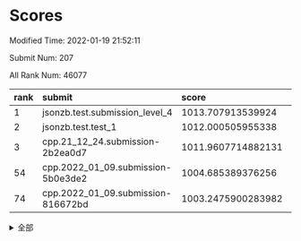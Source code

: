 # Scores

Modified Time: 2022-01-19 21:52:11

Submit Num: 207

All Rank Num: 46077

| rank |               submit               |       score        |       sigma        | pk_num |
| :--- | :--------------------------------- | :----------------- | :----------------- | :----- |
| 1    | jsonzb.test.submission_level_4     | 1013.707913539924  | 0.808840368682561  | 895    |
| 2    | jsonzb.test.test_1                 | 1012.000505955338  | 0.7775897095321116 | 748    |
| 3    | cpp.21_12_24.submission-2b2ea0d7   | 1011.9607714882131 | 0.7644325912768996 | 893    |
| 54   | cpp.2022_01_09.submission-5b0e3de2 | 1004.685389376256  | 0.713843181815876  | 885    |
| 74   | cpp.2022_01_09.submission-816672bd | 1003.2475900283982 | 0.7157132698496109 | 890    |


<details>
<summary>全部</summary>

| rank |                 submit                 |       score        |       sigma        | pk_num |
| :--- | :------------------------------------- | :----------------- | :----------------- | :----- |
| 1    | jsonzb.test.submission_level_4         | 1013.707913539924  | 0.808840368682561  | 895    |
| 2    | jsonzb.test.test_1                     | 1012.000505955338  | 0.7775897095321116 | 748    |
| 3    | cpp.21_12_24.submission-2b2ea0d7       | 1011.9607714882131 | 0.7644325912768996 | 893    |
| 4    | gobigger.level_3.submission_level_3_36 | 1011.5319042900751 | 0.7692942451765905 | 888    |
| 5    | gobigger.level_3.submission_level_3_33 | 1011.2217800016869 | 0.7455498153473097 | 897    |
| 6    | gobigger.level_3.submission_level_3_8  | 1010.9769216079756 | 0.7406952259178952 | 897    |
| 7    | gobigger.level_3.submission_level_3_37 | 1010.8879577373119 | 0.7443671800500203 | 893    |
| 8    | gobigger.level_3.submission_level_3_4  | 1010.7616460149957 | 0.7630401319870054 | 889    |
| 9    | gobigger.level_3.submission_level_3_43 | 1010.7147487338297 | 0.7585721351860967 | 889    |
| 10   | gobigger.level_3.submission_level_3_45 | 1010.4950185375898 | 0.7547659956180092 | 886    |
| 11   | gobigger.level_3.submission_level_3_44 | 1010.4616396236165 | 0.7485584411037374 | 893    |
| 12   | gobigger.level_3.submission_level_3_41 | 1010.4366734378559 | 0.7562525702286309 | 894    |
| 13   | gobigger.level_3.submission_level_3_28 | 1010.4170039335908 | 0.7427267373951081 | 891    |
| 14   | gobigger.level_3.submission_level_3_16 | 1010.4144964520373 | 0.7548532163937788 | 894    |
| 15   | gobigger.level_3.submission_level_3_42 | 1010.3891876421936 | 0.7544807770605274 | 891    |
| 16   | gobigger.level_3.submission_level_3_31 | 1010.3549247278685 | 0.7503669350977458 | 892    |
| 17   | gobigger.level_3.submission_level_3_35 | 1010.2961913320005 | 0.7333133833726083 | 887    |
| 18   | gobigger.level_3.submission_level_3_11 | 1010.2553698893746 | 0.7355270903584818 | 890    |
| 19   | gobigger.level_3.submission_level_3_38 | 1010.237277389103  | 0.7403482988358697 | 891    |
| 20   | gobigger.level_3.submission_level_3_18 | 1010.2181635657095 | 0.7469825622900301 | 889    |
| 21   | gobigger.level_3.submission_level_3_15 | 1010.204870206332  | 0.7384528465933011 | 892    |
| 22   | gobigger.level_3.submission_level_3_10 | 1010.1603343205747 | 0.749170087561591  | 891    |
| 23   | gobigger.level_3.submission_level_3_0  | 1010.1502829205914 | 0.740492595143614  | 889    |
| 24   | gobigger.level_3.submission_level_3_32 | 1010.1165681017372 | 0.7377934914970739 | 891    |
| 25   | gobigger.level_3.submission_level_3_12 | 1010.0124508133457 | 0.7418570232267263 | 889    |
| 26   | gobigger.level_3.submission_level_3_24 | 1009.964614679214  | 0.7341980565263703 | 889    |
| 27   | gobigger.level_3.submission_level_3_21 | 1009.9553629156234 | 0.7731083944325586 | 891    |
| 28   | gobigger.level_3.submission_level_3_47 | 1009.9512223142609 | 0.7475766218853257 | 894    |
| 29   | gobigger.level_3.submission_level_3_29 | 1009.930177680548  | 0.7467529398476062 | 895    |
| 30   | gobigger.level_3.submission_level_3_2  | 1009.7248157752855 | 0.7490682830901939 | 891    |
| 31   | gobigger.level_3.submission_level_3_25 | 1009.6579291993467 | 0.7282457805252999 | 889    |
| 32   | gobigger.level_3.submission_level_3_48 | 1009.6542488809569 | 0.7533052759327159 | 889    |
| 33   | gobigger.level_3.submission_level_3_20 | 1009.6045055716452 | 0.7386310360541531 | 892    |
| 34   | gobigger.level_3.submission_level_3_27 | 1009.6007917582799 | 0.7553950623071275 | 894    |
| 35   | gobigger.level_3.submission_level_3_26 | 1009.5232873009414 | 0.7461994697636368 | 889    |
| 36   | gobigger.level_3.submission_level_3_6  | 1009.5081912716277 | 0.7585534122338804 | 886    |
| 37   | gobigger.level_3.submission_level_3_19 | 1009.4237337388797 | 0.7256915749703878 | 885    |
| 38   | gobigger.level_3.submission_level_3_46 | 1009.3894457654488 | 0.7468862012296349 | 892    |
| 39   | gobigger.level_3.submission_level_3_13 | 1009.3849468535955 | 0.7556748337017567 | 891    |
| 40   | gobigger.level_3.submission_level_3_1  | 1009.3512426354494 | 0.7318415542875084 | 895    |
| 41   | gobigger.level_3.submission_level_3_39 | 1009.1669124609381 | 0.7314408771312495 | 895    |
| 42   | gobigger.level_3.submission_level_3_7  | 1009.0661217927577 | 0.7388660886967771 | 885    |
| 43   | gobigger.level_3.submission_level_3_40 | 1008.9498936436005 | 0.7279761198986406 | 889    |
| 44   | gobigger.level_3.submission_level_3_23 | 1008.9361440666974 | 0.7286211507945394 | 889    |
| 45   | gobigger.level_3.submission_level_3_34 | 1008.912614552525  | 0.7475131704612573 | 888    |
| 46   | gobigger.level_3.submission_level_3_5  | 1008.8689818053456 | 0.7607233490491037 | 893    |
| 47   | gobigger.level_3.submission_level_3_49 | 1008.8397822043972 | 0.7419421648649127 | 895    |
| 48   | gobigger.level_3.submission_level_3_9  | 1008.6382630803979 | 0.7440183845757058 | 898    |
| 49   | gobigger.level_3.submission_level_3_14 | 1008.6256615808737 | 0.7558365473874293 | 895    |
| 50   | gobigger.level_3.submission_level_3_30 | 1008.4995591597648 | 0.726271942026988  | 887    |
| 51   | gobigger.level_3.submission_level_3_3  | 1008.3685614953242 | 0.7447627247738386 | 895    |
| 52   | gobigger.level_3.submission_level_3_17 | 1007.8861705368813 | 0.7187416198621069 | 893    |
| 53   | gobigger.level_3.submission_level_3_22 | 1007.8204459217216 | 0.7373943646082295 | 892    |
| 54   | cpp.2022_01_09.submission-5b0e3de2     | 1004.685389376256  | 0.713843181815876  | 885    |
| 55   | gobigger.level_1.submission_level_1_33 | 1004.39109292432   | 0.7242782723559803 | 892    |
| 56   | gobigger.level_1.submission_level_1_22 | 1004.2881638358423 | 0.7376429395616614 | 895    |
| 57   | gobigger.level_1.submission_level_1_23 | 1004.28279860631   | 0.7187759704662433 | 892    |
| 58   | gobigger.level_1.submission_level_1_0  | 1004.2242684607955 | 0.7406834590768604 | 893    |
| 59   | gobigger.level_1.submission_level_1_42 | 1004.1821229497726 | 0.7242649743829096 | 896    |
| 60   | gobigger.level_1.submission_level_1_6  | 1004.0471694110644 | 0.726392664697052  | 891    |
| 61   | gobigger.level_1.submission_level_1_17 | 1003.9747721858657 | 0.7238522213810988 | 891    |
| 62   | gobigger.level_1.submission_level_1_13 | 1003.629578409884  | 0.7184676480010924 | 893    |
| 63   | gobigger.level_1.submission_level_1_19 | 1003.6035590810961 | 0.7118981526201179 | 892    |
| 64   | gobigger.level_1.submission_level_1_25 | 1003.5767220448262 | 0.7156157889590015 | 889    |
| 65   | gobigger.level_1.submission_level_1_38 | 1003.5671076832409 | 0.7230841615949205 | 888    |
| 66   | gobigger.level_1.submission_level_1_24 | 1003.5605263275478 | 0.725197850148536  | 888    |
| 67   | gobigger.level_1.submission_level_1_27 | 1003.5538576733713 | 0.7302725891467914 | 889    |
| 68   | gobigger.level_1.submission_level_1_8  | 1003.4880608150334 | 0.7311727010930265 | 888    |
| 69   | gobigger.level_1.submission_level_1_39 | 1003.4281419017777 | 0.7140387166222696 | 894    |
| 70   | gobigger.level_1.submission_level_1_14 | 1003.405586547317  | 0.7029822589459092 | 890    |
| 71   | gobigger.level_1.submission_level_1_18 | 1003.2963362993835 | 0.7251728140641533 | 887    |
| 72   | gobigger.level_1.submission_level_1_16 | 1003.2903594957277 | 0.7180533851675145 | 890    |
| 73   | gobigger.level_1.submission_level_1_31 | 1003.2780201252496 | 0.7112391514369001 | 891    |
| 74   | cpp.2022_01_09.submission-816672bd     | 1003.2475900283982 | 0.7157132698496109 | 890    |
| 75   | gobigger.level_1.submission_level_1_36 | 1003.2227073382553 | 0.714208948643046  | 886    |
| 76   | gobigger.level_1.submission_level_1_45 | 1003.2185348928554 | 0.7332494050345729 | 893    |
| 77   | gobigger.level_1.submission_level_1_41 | 1003.1889199732682 | 0.7140046429211341 | 892    |
| 78   | gobigger.level_1.submission_level_1_30 | 1003.1854815456347 | 0.7097754472897947 | 895    |
| 79   | gobigger.level_1.submission_level_1_10 | 1003.1605261436237 | 0.7354785678586913 | 887    |
| 80   | gobigger.level_1.submission_level_1_28 | 1003.1541031175703 | 0.7261800841837226 | 888    |
| 81   | gobigger.level_1.submission_level_1_35 | 1003.1324315171047 | 0.7218273867835415 | 896    |
| 82   | gobigger.level_1.submission_level_1_5  | 1003.0947119588898 | 0.7137212375634204 | 888    |
| 83   | gobigger.level_1.submission_level_1_4  | 1003.0841760690713 | 0.7055922119332024 | 889    |
| 84   | gobigger.level_1.submission_level_1_49 | 1003.0698342492304 | 0.7148145519575695 | 890    |
| 85   | gobigger.level_1.submission_level_1_32 | 1003.0636046549097 | 0.7063722093247119 | 886    |
| 86   | gobigger.level_1.submission_level_1_11 | 1003.0499445322642 | 0.7220045403275195 | 889    |
| 87   | gobigger.level_1.submission_level_1_7  | 1003.0281480856988 | 0.7087387742432391 | 894    |
| 88   | gobigger.level_1.submission_level_1_26 | 1002.9975909874767 | 0.7027600267810618 | 890    |
| 89   | gobigger.level_1.submission_level_1_44 | 1002.947793529455  | 0.726194476181887  | 891    |
| 90   | gobigger.level_1.submission_level_1_29 | 1002.9468300128345 | 0.717720832409295  | 887    |
| 91   | gobigger.level_1.submission_level_1_40 | 1002.9200381201887 | 0.7210575380888042 | 892    |
| 92   | gobigger.level_1.submission_level_1_2  | 1002.7971543845291 | 0.7137861022310621 | 889    |
| 93   | gobigger.level_1.submission_level_1_1  | 1002.6679112229748 | 0.7115387820554642 | 891    |
| 94   | gobigger.level_1.submission_level_1_34 | 1002.5943224623361 | 0.7175934761095049 | 892    |
| 95   | gobigger.level_1.submission_level_1_9  | 1002.5755288861404 | 0.7223553233045845 | 888    |
| 96   | gobigger.level_1.submission_level_1_20 | 1002.4043270725667 | 0.7186164446520839 | 893    |
| 97   | gobigger.level_1.submission_level_1_48 | 1002.3329621545325 | 0.7069510703799855 | 893    |
| 98   | gobigger.level_1.submission_level_1_15 | 1002.3100216772376 | 0.7199727715610823 | 894    |
| 99   | gobigger.level_1.submission_level_1_12 | 1002.2624703651618 | 0.7122344110436736 | 892    |
| 100  | gobigger.level_1.submission_level_1_37 | 1002.2173838254961 | 0.7198326826895061 | 893    |
| 101  | gobigger.level_1.submission_level_1_43 | 1002.1970689367505 | 0.7211063162478972 | 887    |
| 102  | gobigger.level_1.submission_level_1_46 | 1002.07674715948   | 0.721597015658991  | 890    |
| 103  | gobigger.level_1.submission_level_1_3  | 1001.9603136372519 | 0.7185832006253255 | 891    |
| 104  | gobigger.level_1.submission_level_1_47 | 1001.6918484804115 | 0.7121984189453545 | 888    |
| 105  | gobigger.level_1.submission_level_1_21 | 1001.6829845947071 | 0.7046058400024126 | 891    |
| 106  | gobigger.random.submission_random_40   | 997.1674957708308  | 0.722868198643357  | 890    |
| 107  | gobigger.random.submission_random_46   | 997.0662070775446  | 0.7222418480008737 | 889    |
| 108  | gobigger.random.submission_random_18   | 996.9345934762019  | 0.7121964742460049 | 890    |
| 109  | gobigger.random.submission_random_9    | 996.9315332647177  | 0.7180921213390177 | 887    |
| 110  | gobigger.random.submission_random_35   | 996.9202823380851  | 0.7373835468577734 | 890    |
| 111  | gobigger.random.submission_random_23   | 996.8614275475398  | 0.7279075508703852 | 888    |
| 112  | gobigger.random.submission_random_3    | 996.7980076346802  | 0.7220996432904413 | 886    |
| 113  | gobigger.random.submission_random_7    | 996.7502212320181  | 0.70868981099036   | 897    |
| 114  | gobigger.random.submission_random_28   | 996.7488019097711  | 0.6978459168021143 | 888    |
| 115  | gobigger.random.submission_random_20   | 996.613568877742   | 0.7146375512593717 | 889    |
| 116  | gobigger.random.submission_random_5    | 996.582051005605   | 0.7225673938397602 | 896    |
| 117  | gobigger.random.submission_random_39   | 996.4355824957709  | 0.7116984216024099 | 894    |
| 118  | gobigger.random.submission_random_6    | 996.4232903253221  | 0.7197742961776914 | 894    |
| 119  | gobigger.random.submission_random_25   | 996.3449289534451  | 0.7188579704951855 | 896    |
| 120  | gobigger.random.submission_random_42   | 996.312539116242   | 0.711555775293778  | 893    |
| 121  | gobigger.random.submission_random_4    | 996.2930509019766  | 0.7348201684109806 | 898    |
| 122  | gobigger.random.submission_random_45   | 996.2499717835577  | 0.7185433012889033 | 889    |
| 123  | gobigger.random.submission_random_19   | 996.246953185744   | 0.7061931520196908 | 893    |
| 124  | gobigger.random.submission_random_41   | 996.2242384568284  | 0.7073071490496434 | 893    |
| 125  | gobigger.random.submission_random_13   | 996.1835264898795  | 0.729829756560221  | 894    |
| 126  | gobigger.random.submission_random_47   | 996.1225875681326  | 0.7094450714585137 | 896    |
| 127  | gobigger.random.submission_random_37   | 996.1133725683674  | 0.7030959547538547 | 893    |
| 128  | gobigger.random.submission_random_1    | 996.1015363303707  | 0.7181152840892295 | 896    |
| 129  | gobigger.random.submission_random_22   | 996.0644651084203  | 0.721975650635298  | 893    |
| 130  | gobigger.random.submission_random_14   | 996.0291903291926  | 0.7115656930245987 | 895    |
| 131  | gobigger.random.submission_random_16   | 995.9653801817265  | 0.7217827552402621 | 893    |
| 132  | gobigger.random.submission_random_21   | 995.8073167474967  | 0.7133310159452987 | 892    |
| 133  | gobigger.random.submission_random_15   | 995.7665848866011  | 0.710348875597394  | 886    |
| 134  | gobigger.random.submission_random_43   | 995.7242848211508  | 0.7324616379563231 | 890    |
| 135  | gobigger.random.submission_random_34   | 995.6640929029237  | 0.7154987049440209 | 889    |
| 136  | gobigger.random.submission_random_10   | 995.6555048827119  | 0.7383002815561038 | 891    |
| 137  | gobigger.random.submission_random_11   | 995.6115077046926  | 0.7473764120433748 | 892    |
| 138  | gobigger.random.submission_random_29   | 995.574057899207   | 0.7220061947461789 | 888    |
| 139  | gobigger.random.submission_random_2    | 995.5732393242425  | 0.7160559526070802 | 891    |
| 140  | gobigger.random.submission_random_38   | 995.542515390024   | 0.7343211575861908 | 892    |
| 141  | gobigger.random.submission_random_17   | 995.5359779170157  | 0.7142631351361206 | 892    |
| 142  | gobigger.random.submission_random_31   | 995.5312117901132  | 0.7153119681696118 | 892    |
| 143  | gobigger.random.submission_random_0    | 995.4834183980153  | 0.7341969236117123 | 891    |
| 144  | gobigger.random.submission_random_48   | 995.4575462555645  | 0.7282137879703081 | 891    |
| 145  | gobigger.random.submission_random_49   | 995.4203534333842  | 0.7080893703839577 | 897    |
| 146  | gobigger.random.submission_random_24   | 995.4182073084709  | 0.7224207202951722 | 888    |
| 147  | gobigger.random.submission_random_12   | 995.3601752724271  | 0.7272908349768569 | 890    |
| 148  | gobigger.random.submission_random_44   | 995.19489961961    | 0.7277235054203227 | 889    |
| 149  | gobigger.random.submission_random_36   | 995.1577252890177  | 0.7334114022811734 | 888    |
| 150  | gobigger.random.submission_random_30   | 995.1398044191388  | 0.710738484642796  | 893    |
| 151  | gobigger.random.submission_random_32   | 995.0183081280074  | 0.7110035033847867 | 888    |
| 152  | gobigger.random.submission_random_26   | 994.9758327649079  | 0.7170125970404296 | 890    |
| 153  | gobigger.random.submission_random_33   | 994.9459160210533  | 0.7204829144434426 | 898    |
| 154  | gobigger.random.submission_random_27   | 994.9152557992921  | 0.7169703978102935 | 897    |
| 155  | gobigger.random.submission_random_8    | 994.592079774345   | 0.7196184438942826 | 887    |
| 156  | gobigger.level_2.submission_level_2_3  | 994.0443206211963  | 0.7289861658603403 | 891    |
| 157  | gobigger.level_2.submission_level_2_32 | 994.0415057157704  | 0.7359850667622935 | 888    |
| 158  | gobigger.level_2.submission_level_2_5  | 993.9638326252762  | 0.7434599828487224 | 891    |
| 159  | gobigger.level_2.submission_level_2_33 | 993.9115223820396  | 0.7357021005458809 | 892    |
| 160  | gobigger.level_2.submission_level_2_45 | 993.7598603122149  | 0.7417515702451561 | 885    |
| 161  | gobigger.level_2.submission_level_2_22 | 993.5284828063002  | 0.752458319736981  | 892    |
| 162  | gobigger.level_2.submission_level_2_4  | 993.4917902735808  | 0.7315669467792248 | 890    |
| 163  | gobigger.level_2.submission_level_2_8  | 993.3980313225984  | 0.7537621864438895 | 885    |
| 164  | gobigger.level_2.submission_level_2_35 | 993.3082688721792  | 0.7390521662366016 | 889    |
| 165  | gobigger.level_2.submission_level_2_20 | 993.2945731378912  | 0.7510392331659593 | 889    |
| 166  | gobigger.level_2.submission_level_2_28 | 993.2511019853574  | 0.7481822930109651 | 891    |
| 167  | gobigger.level_2.submission_level_2_1  | 993.1991438826014  | 0.7606131412640582 | 897    |
| 168  | gobigger.level_2.submission_level_2_2  | 993.1621885202658  | 0.7451789156127849 | 890    |
| 169  | gobigger.level_2.submission_level_2_24 | 993.0534714607262  | 0.7304376527678602 | 892    |
| 170  | gobigger.level_2.submission_level_2_42 | 992.9068356522074  | 0.7499722381710909 | 892    |
| 171  | gobigger.level_2.submission_level_2_11 | 992.8123907921815  | 0.7593676085358169 | 891    |
| 172  | gobigger.level_2.submission_level_2_25 | 992.6864425089365  | 0.7397319186168714 | 893    |
| 173  | gobigger.level_2.submission_level_2_26 | 992.5251762775474  | 0.755966686281603  | 891    |
| 174  | gobigger.level_2.submission_level_2_47 | 992.5137132317672  | 0.7379479642157729 | 894    |
| 175  | gobigger.level_2.submission_level_2_0  | 992.4582446530356  | 0.748776832076317  | 894    |
| 176  | gobigger.level_2.submission_level_2_46 | 992.4551968377402  | 0.7494592955893068 | 890    |
| 177  | gobigger.level_2.submission_level_2_43 | 992.4385504035686  | 0.7428954653161716 | 891    |
| 178  | gobigger.level_2.submission_level_2_44 | 992.4307362158155  | 0.7680529487856015 | 893    |
| 179  | gobigger.level_2.submission_level_2_31 | 992.3614791563801  | 0.752918889006254  | 895    |
| 180  | gobigger.level_2.submission_level_2_15 | 992.2903000966065  | 0.7650691901348889 | 891    |
| 181  | gobigger.level_2.submission_level_2_18 | 992.2848840245011  | 0.7487946987479629 | 893    |
| 182  | gobigger.level_2.submission_level_2_48 | 992.2743284526912  | 0.7654168954211559 | 895    |
| 183  | gobigger.level_2.submission_level_2_13 | 992.2454301022318  | 0.7825655629352428 | 893    |
| 184  | gobigger.level_2.submission_level_2_40 | 992.1540501884847  | 0.7341796991155245 | 894    |
| 185  | gobigger.level_2.submission_level_2_12 | 992.1004759514251  | 0.7687419185133127 | 888    |
| 186  | gobigger.level_2.submission_level_2_41 | 992.0635670096059  | 0.7597640976787304 | 898    |
| 187  | gobigger.level_2.submission_level_2_7  | 992.0357808608329  | 0.7654746353016795 | 883    |
| 188  | gobigger.level_2.submission_level_2_14 | 991.9552614624471  | 0.7539174866827528 | 892    |
| 189  | gobigger.level_2.submission_level_2_37 | 991.9182187954602  | 0.7656687084521309 | 891    |
| 190  | gobigger.level_2.submission_level_2_23 | 991.8830760463211  | 0.7449260173257277 | 889    |
| 191  | gobigger.level_2.submission_level_2_21 | 991.8712312226237  | 0.747124458572273  | 890    |
| 192  | gobigger.level_2.submission_level_2_34 | 991.8410316367277  | 0.7598565950943387 | 889    |
| 193  | gobigger.level_2.submission_level_2_17 | 991.8300794342589  | 0.7354686085919739 | 894    |
| 194  | gobigger.level_2.submission_level_2_27 | 991.5348970282951  | 0.7592485162573269 | 889    |
| 195  | gobigger.level_2.submission_level_2_30 | 991.3443256414065  | 0.751822382677881  | 884    |
| 196  | gobigger.level_2.submission_level_2_6  | 991.3278557119295  | 0.7680881792597979 | 894    |
| 197  | gobigger.level_2.submission_level_2_9  | 991.2338266898782  | 0.7500013449439376 | 892    |
| 198  | gobigger.level_2.submission_level_2_36 | 991.0643915726188  | 0.7502989379361922 | 892    |
| 199  | gobigger.level_2.submission_level_2_10 | 990.8392842358409  | 0.7441026136768744 | 887    |
| 200  | gobigger.level_2.submission_level_2_29 | 990.8094722931294  | 0.7657269689043493 | 894    |
| 201  | gobigger.level_2.submission_level_2_38 | 990.8035671297952  | 0.7998498880254644 | 884    |
| 202  | gobigger.level_2.submission_level_2_49 | 990.5442506031133  | 0.7773147904082329 | 888    |
| 203  | gobigger.level_2.submission_level_2_16 | 990.482459410262   | 0.7685398090736218 | 894    |
| 204  | gobigger.level_2.submission_level_2_39 | 990.3840706475751  | 0.7624114729048251 | 891    |
| 205  | gobigger.level_2.submission_level_2_19 | 989.2177126187332  | 0.819206571068573  | 887    |
| 206  | gobigger.none.submission_none_0        | 975.9346649776274  | 1.519907633553323  | 893    |
| 207  | gobigger.none.submission_none_1        | 975.3377138050117  | 1.472332450401064  | 890    |

</details>